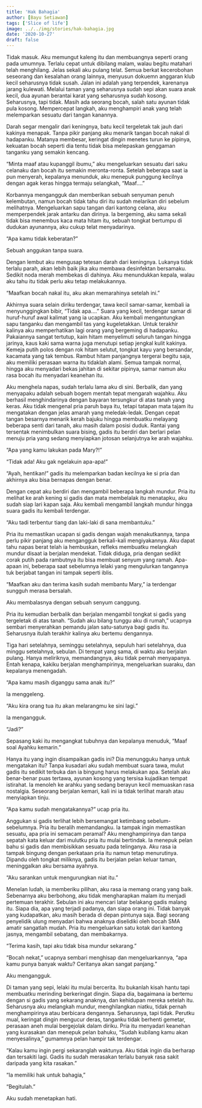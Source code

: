 ```yaml
---
title: 'Hak Bahagia'
author: [Bayu Setiawan]
tags: ['Slice of life']
image: ../../img/stories/hak-bahagia.jpg
date: '2020-10-27'
draft: false
---
```


Tidak masuk. Aku memungut kaleng itu dan membuangnya seperti orang pada umumnya. Terlalu cepat untuk dibilang malam, walau begitu matahari telah menghilang. Jelas sekali aku pulang telat. Semua berkat kecerobohan seseorang dan kesalahan orang lainnya, menyusun dokuemn anggaran klub kecil seharusnya tidak susah. Jalan ini adalah yang terpendek, karenanya jarang kulewati. Melalui taman yang seharusnya sudah sepi akan suara anak kecil, dua ayunan berantai karat yang seharusnya sudah kosong. Seharusnya, tapi tidak. Masih ada seorang bocah, salah satu ayunan tidak pula kosong. Mempercepat langkah, aku menghampiri anak yang telah melemparkan sesuatu dari tangan kanannya.

Darah segar mengalir dari keningnya, batu kecil tergeletak tak jauh dari kakinya menapak. Tanpa pikir panjang aku menarik tangan bocah nakal di hadapanku. Matanya membesar, keringat dingin menetes turun ke pipinya, kekuatan bocah seperti dia tentu tidak bisa melepaskan genggaman tanganku yang semakin kencang. 

“Minta maaf atau kupanggil ibumu,” aku mengeluarkan sesuatu dari saku celanaku dan bocah itu semakin meronta-ronta.
Setelah beberapa saat ia pun menyerah, kepalanya menunduk, aku menepuk punggung kecilnya dengan agak keras hingga termaju selangkah, “Maaf….”

Korbannya mengangguk dan memberikan sebuah senyuman penuh kelembutan, namun bocah tidak tahu diri itu sudah melarikan diri sebelum melihatnya. Mengeluarkan sapu tangan dari kantong celana, aku memperpendek jarak antarku dan dirinya. Ia bergeming, aku sama sekali tidak bisa menembus kaca mata hitam itu, sebuah tongkat bertumpu di dudukan ayunannya, aku cukup telat menyadarinya.

“Apa kamu tidak keberatan?”

Sebuah anggukan tanpa suara.

Dengan lembut aku mengusap tetesan darah dari keningnya. Lukanya tidak terlalu parah, akan lebih baik jika aku membawa desinfektan bersamaku. Sedikit noda merah membekas di dahinya. Aku menundukkan kepala, walau aku tahu itu tidak perlu aku tetap melakukannya.

“Maafkan bocah nakal itu, aku akan memarahinya setelah ini.”

Akhirnya suara selain diriku terdengar, tawa kecil samar-samar, kembali ia menyunggingkan bibir, “Tidak apa….”
Suara yang kecil, terdengar samar di huruf-huruf awal kalimat yang ia ucapkan. Aku kembali mengantungkan sapu tanganku dan mengambil tas yang kugeletakkan. Untuk terakhir kalinya aku memperhatikan lagi orang yang bergeming di hadapanku. Pakaiannya sangat tertutup, kain hitam menyelimuti seluruh tangan hingga jarinya, kaus kaki sama warna juga menutupi setiap jengkal kulit kakinya. Kemeja putih polos dengan rok hitam selutut, tongkat kayu yang bersandar, kacamata yang tak tembus. Rambut hitam panjangnya tergerai begitu saja, aku memiliki perasaan warna itu tidaklah alami. Semua tampak normal, hingga aku menyadari bekas jahitan di sekitar pipinya, samar namun aku rasa bocah itu menyadari keanehan itu.

Aku menghela napas, sudah terlalu lama aku di sini. Berbalik, dan yang menyapaku adalah sebuah bogem mentah tepat mengarah wajahku. Aku berhasil menghindarinya dengan bayaran tersungkur di atas tanah yang keras. Aku tidak mengenal pria paruh baya itu, tetapi tatapan mata tajam itu mengatakan dengan jelas amarah yang meledak-ledak. Dengan cepat tangan besarnya menarik kerah bajuku hingga membuatku melayang beberapa senti dari tanah, aku masih dalam posisi duduk. Rantai yang tersentak menimbulkan suara bising, gadis itu berdiri dan berlari pelan menuju pria yang sedang menyiapkan jotosan selanjutnya ke arah wajahku.

“Apa yang kamu lakukan pada Mary?!”

“Tidak ada! Aku gak ngelakuin apa-apa!”

“Ayah, hentikan!” gadis itu melemparkan badan kecilnya ke si pria dan akhirnya aku bisa bernapas dengan benar.

Dengan cepat aku berdiri dan mengambil beberapa langkah mundur. Pria itu melihat ke arah kening si gadis dan mata membelalak itu menatapku, aku sudah siap lari kapan saja. Aku kembali mengambil langkah mundur hingga suara gadis itu kembali terdengar.

“Aku tadi terbentur tiang dan laki-laki di sana membantuku.”

Pria itu memastikan ucapan si gadis dengan wajah menakutkannya, tanpa perlu pikir panjang aku mengangguk berkali-kali mengiyakannya. Aku dapat tahu napas berat telah ia hembuskan, refleks membuatku melangkah mundur disaat ia berjalan mendekat. Tidak diduga, pria dengan sedikit corak putih pada rambutnya itu bisa membuat senyum yang ramah. Apa-apaan ini, beberapa saat sebelumnya lelaki yang mengulurkan tangannya tuk berjabat tangan ini tampak seperti iblis.

“Maafkan aku dan terima kasih sudah membantu Mary,” ia terdengar sungguh merasa bersalah.

Aku membalasnya dengan sebuah senyum canggung.

Pria itu kemudian berbalik dan berjalan mengambil tongkat si gadis yang tergeletak di atas tanah. “Sudah aku bilang tunggu aku di rumah,” ucapnya sembari menyerahkan pemandu jalan satu-satunya bagi gadis itu.
Seharusnya itulah terakhir kalinya aku bertemu dengannya.

Tiga hari setelahnya, seminggu setelahnya, sepuluh hari setelahnya, dua minggu setelahnya, sebulan. Di tempat yang sama, di waktu aku berjalan pulang. Hanya meliriknya, memandangnya, aku tidak pernah menyapanya. Entah kenapa, kakiku berjalan menghampirinya, mengeluarkan suaraku, dan kepalanya menengadah.

“Apa kamu masih diganggu sama anak itu?”

Ia menggeleng.

“Aku kira orang tua itu akan melarangmu ke sini lagi.”

Ia mengangguk.

“Jadi?”

Sepasang kaki itu mengangkat tubuhnya dan kepalanya menuduk, “Maaf soal Ayahku kemarin.”

Hanya itu yang ingin disampaikan gadis ini? Dia menungguku hanya untuk mengatakan itu? Tanpa kusadari aku sudah membuat suara tawa, mulut gadis itu sedikit terbuka dan ia bingung harus melakukan apa. Setelah aku benar-benar puas tertawa, ayunan kosong yang tersisa kujadikan tempat istirahat. Ia menoleh ke arahku yang sedang berayun kecil memuaskan rasa nostalgia. Seseorang berjalan kemari, kali ini ia tidak terlihat marah atau menyiapkan tinju.

“Apa kamu sudah mengatakannya?” ucap pria itu.

Anggukan si gadis terlihat lebih bersemangat ketimbang sebelum-sebelumnya. Pria itu beralih memandangku. Ia tampak ingin memastikan sesuatu, apa pria ini semacam peramal? Aku menghampirinya dan tanpa sepatah kata keluar dari mulutku pria itu mulai bertindak. Ia menepuk pelan bahu si gadis dan membisikkan sesuatu pada telinganya. Aku rasa ia tampak bingung dengan perkataan pria itu namun tetap menurutinya. Dipandu oleh tongkat miliknya, gadis itu berjalan pelan keluar taman, meninggalkan aku bersama ayahnya.

“Aku sarankan untuk mengurungkan niat itu.”

Menelan ludah, ia memberiku pilihan, aku rasa ia memang orang yang baik. Sebenarnya aku berbohong, aku tidak mengharapkan malam itu menjadi pertemuan terakhir. Sebulan ini aku mencari latar belakang gadis malang itu. Siapa dia, apa yang terjadi padanya, dan siapa orang ini. Tidak banyak yang kudapatkan, aku masih berada di depan pintunya saja. Bagi seorang penyelidik ulung menyadari bahwa anaknya diselidiki oleh bocah SMA amatir sangatlah mudah. Pria itu mengeluarkan satu kotak dari kantong jasnya, mengambil sebatang, dan membakarnya.

“Terima kasih, tapi aku tidak bisa mundur sekarang.”

“Bocah nekat,” ucapnya sembari menghisap dan mengeluarkannya, “apa kamu punya banyak waktu? Ceritanya akan sangat panjang.”

Aku mengangguk.

Di taman yang sepi, lelaki itu mulai bercerita. Itu bukanlah kisah hantu tapi membuatku merinding berkeringat dingin. Siapa dia, bagaimana ia bertemu dengan si gadis yang sekarang anaknya, dan kehidupan mereka setelah itu. 
Seharusnya aku melangkah mundur, menghilangkan niatku, tidak pernah menghampirinya atau berbicara dengannya. Seharusnya, tapi tidak. Perutku mual, keringat dingin mengucur deras, tanganku tidak berhenti gemetar, perasaan aneh mulai bergejolak dalam diriku. Pria itu menyadari keanehan yang kurasakan dan menepuk pelan bahuku, “Sudah kubilang kamu akan menyesalinya,” gumamnya pelan hampir tak terdengar.

“Kalau kamu ingin pergi sekaranglah waktunya. Aku tidak ingin dia berharap dan tersakiti lagi. Gadis itu sudah merasakan terlalu banyak rasa sakit daripada yang kita rasakan.”

“Ia memiliki hak untuk bahagia,”

“Begitulah.”

Aku sudah menetapkan hati.
